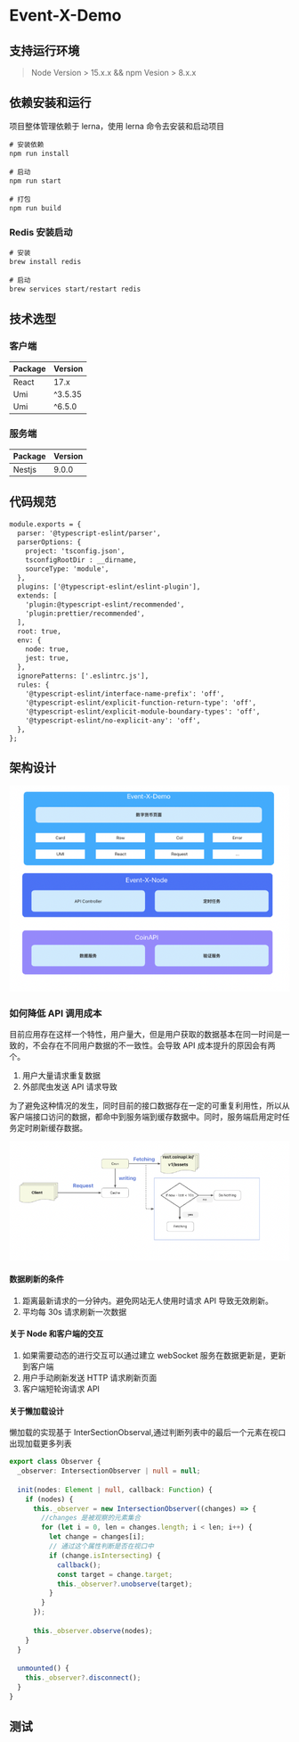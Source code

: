 # Event-X-Demo

## 支持运行环境

> Node Version > 15.x.x && npm Vesion > 8.x.x

## 依赖安装和运行

项目整体管理依赖于 lerna，使用 lerna 命令去安装和启动项目

```
# 安装依赖
npm run install

# 启动
npm run start

# 打包
npm run build
```

### Redis 安装启动

```
# 安装
brew install redis

# 启动
brew services start/restart redis
```

## 技术选型

### 客户端

| Package | Version |
| ------- | ------- |
| React   | 17.x    |
| Umi     | ^3.5.35 |
| Umi     | ^6.5.0  |

### 服务端

| Package | Version |
| ------- | ------- |
| Nestjs  | 9.0.0   |

## 代码规范

```
module.exports = {
  parser: '@typescript-eslint/parser',
  parserOptions: {
    project: 'tsconfig.json',
    tsconfigRootDir : __dirname,
    sourceType: 'module',
  },
  plugins: ['@typescript-eslint/eslint-plugin'],
  extends: [
    'plugin:@typescript-eslint/recommended',
    'plugin:prettier/recommended',
  ],
  root: true,
  env: {
    node: true,
    jest: true,
  },
  ignorePatterns: ['.eslintrc.js'],
  rules: {
    '@typescript-eslint/interface-name-prefix': 'off',
    '@typescript-eslint/explicit-function-return-type': 'off',
    '@typescript-eslint/explicit-module-boundary-types': 'off',
    '@typescript-eslint/no-explicit-any': 'off',
  },
};
```

## 架构设计

![./imgs/x-constructor.png](./imgs/x-constructor.png)

### 如何降低 API 调用成本

目前应用存在这样一个特性，用户量大，但是用户获取的数据基本在同一时间是一致的，不会存在不同用户数据的不一致性。会导致 API 成本提升的原因会有两个。

1. 用户大量请求重复数据
2. 外部爬虫发送 API 请求导致

为了避免这种情况的发生，同时目前的接口数据存在一定的可重复利用性，所以从客户端接口访问的数据，都命中到服务端到缓存数据中。同时，服务端启用定时任务定时刷新缓存数据。

![./imgs/api缓存设计.png](./imgs/api缓存设计.png)

#### 数据刷新的条件

1. 距离最新请求的一分钟内。避免网站无人使用时请求 API 导致无效刷新。
2. 平均每 30s 请求刷新一次数据

#### 关于 Node 和客户端的交互

1. 如果需要动态的进行交互可以通过建立 webSocket 服务在数据更新是，更新到客户端
2. 用户手动刷新发送 HTTP 请求刷新页面
3. 客户端短轮询请求 API

#### 关于懒加载设计

懒加载的实现基于 InterSectionObserval,通过判断列表中的最后一个元素在视口出现加载更多列表

```ts
export class Observer {
  _observer: IntersectionObserver | null = null;

  init(nodes: Element | null, callback: Function) {
    if (nodes) {
      this._observer = new IntersectionObserver((changes) => {
        //changes 是被观察的元素集合
        for (let i = 0, len = changes.length; i < len; i++) {
          let change = changes[i];
          // 通过这个属性判断是否在视口中
          if (change.isIntersecting) {
            callback();
            const target = change.target;
            this._observer?.unobserve(target);
          }
        }
      });

      this._observer.observe(nodes);
    }
  }

  unmounted() {
    this._observer?.disconnect();
  }
}
```

## 测试
